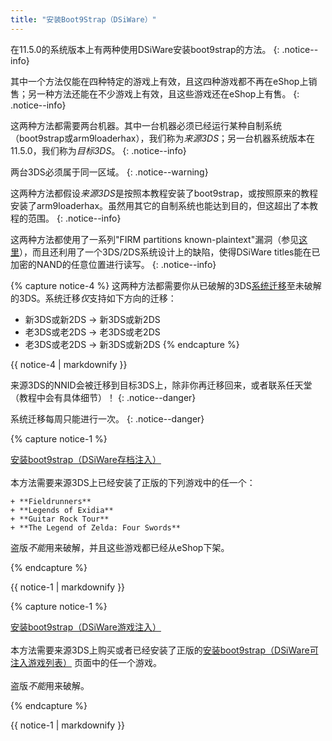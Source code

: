 ```yaml
---
title: "安装Boot9Strap（DSiWare）"
---
```


在11.5.0的系统版本上有两种使用DSiWare安装boot9strap的方法。
{: .notice--info}

其中一个方法仅能在四种特定的游戏上有效，且这四种游戏都不再在eShop上销售；另一种方法还能在不少游戏上有效，且这些游戏还在eShop上有售。
{: .notice--info}

这两种方法都需要两台机器。其中一台机器必须已经运行某种自制系统（boot9strap或arm9loaderhax），我们称为*来源3DS*；另一台机器系统版本在11.5.0，我们称为*目标3DS*。
{: .notice--info}

两台3DS必须属于同一区域。
{: .notice--warning}

这两种方法都假设*来源3DS*是按照本教程安装了boot9strap，或按照原来的教程安装了arm9loaderhax。虽然用其它的自制系统也能达到目的，但这超出了本教程的范围。
{: .notice--info}

这两种方法都使用了一系列"FIRM partitions known-plaintext"漏洞（参见[这里](https://www.3dbrew.org/wiki/3DS_System_Flaws)），而且还利用了一个3DS/2DS系统设计上的缺陷，使得DSiWare titles能在已加密的NAND的任意位置进行读写。
{: .notice--info}

{% capture notice-4 %}
这两种方法都需要你从已破解的3DS[系统迁移](http://en-americas-support.nintendo.com/app/answers/detail/a_id/13996/)至未破解的3DS。系统迁移*仅*支持如下方向的迁移：
  + 新3DS或新2DS -> 新3DS或新2DS
  + 老3DS或老2DS -> 老3DS或老2DS
  + 老3DS或老2DS -> 新3DS或新2DS
{% endcapture %}

<div class="notice--warning">{{ notice-4 | markdownify }}</div>

来源3DS的NNID会被迁移到目标3DS上，除非你再迁移回来，或者联系任天堂（教程中会有具体细节）！
{: .notice--danger}

系统迁移每周只能进行一次。
{: .notice--danger}

{% capture notice-1 %}

[安装boot9strap（DSiWare存档注入）](installing-boot9strap-(dsiware-save-injection))
<br><br>
本方法需要来源3DS上已经安装了正版的下列游戏中的任一个：

    + **Fieldrunners**
    + **Legends of Exidia**
    + **Guitar Rock Tour**
    + **The Legend of Zelda: Four Swords**

盗版*不能*用来破解，并且这些游戏都已经从eShop下架。

{% endcapture %}

<div class="notice--primary">{{ notice-1 | markdownify }}</div>

{% capture notice-1 %}

[安装boot9strap（DSiWare游戏注入）](installing-boot9strap-(dsiware-game-injection))
<br><br>
本方法需要来源3DS上购买或者已经安装了正版的[安装boot9strap（DSiWare可注入游戏列表）](installing-boot9strap-(dsiware-game-injection-list)) 页面中的任一个游戏。
<br><br>
盗版*不能*用来破解。

{% endcapture %}

<div class="notice--primary">{{ notice-1 | markdownify }}</div>